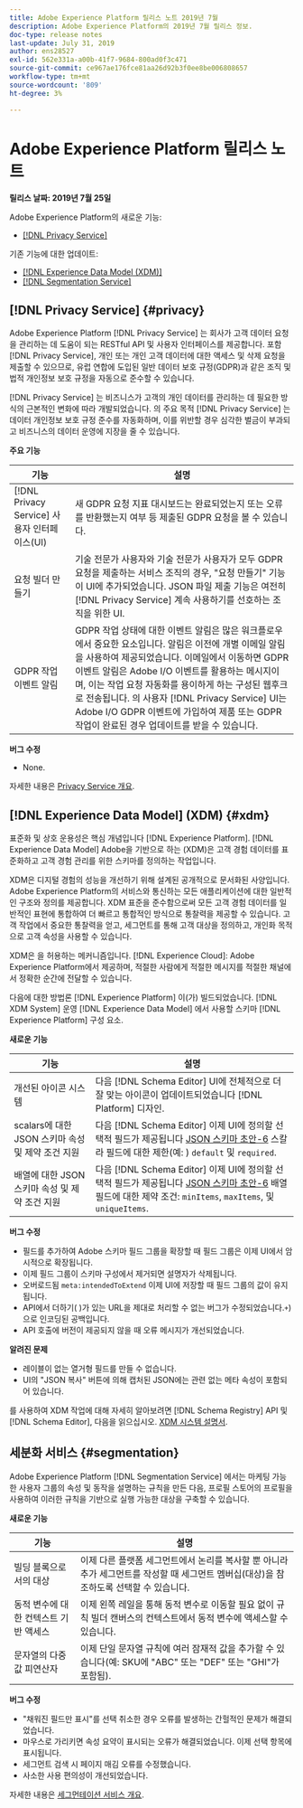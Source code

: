 ```yaml
---
title: Adobe Experience Platform 릴리스 노트 2019년 7월
description: Adobe Experience Platform의 2019년 7월 릴리스 정보.
doc-type: release notes
last-update: July 31, 2019
author: ens28527
exl-id: 562e331a-a00b-41f7-9684-800ad0f3c471
source-git-commit: ce967ae176fce81aa26d92b3f0ee8be006808657
workflow-type: tm+mt
source-wordcount: '809'
ht-degree: 3%

---
```


# Adobe Experience Platform 릴리스 노트

**릴리스 날짜: 2019년 7월 25일**

Adobe Experience Platform의 새로운 기능:

* [[!DNL Privacy Service]](#privacy)

기존 기능에 대한 업데이트:

* [[!DNL Experience Data Model (XDM)]](#xdm)
* [[!DNL Segmentation Service]](#segmentation)

## [!DNL Privacy Service] {#privacy}

Adobe Experience Platform [!DNL Privacy Service] 는 회사가 고객 데이터 요청을 관리하는 데 도움이 되는 RESTful API 및 사용자 인터페이스를 제공합니다. 포함 [!DNL Privacy Service], 개인 또는 개인 고객 데이터에 대한 액세스 및 삭제 요청을 제출할 수 있으므로, 유럽 연합에 도입된 일반 데이터 보호 규정(GDPR)과 같은 조직 및 법적 개인정보 보호 규정을 자동으로 준수할 수 있습니다.

[!DNL Privacy Service] 는 비즈니스가 고객의 개인 데이터를 관리하는 데 필요한 방식의 근본적인 변화에 따라 개발되었습니다. 의 주요 목적 [!DNL Privacy Service] 는 데이터 개인정보 보호 규정 준수를 자동화하며, 이를 위반할 경우 심각한 벌금이 부과되고 비즈니스의 데이터 운영에 지장을 줄 수 있습니다.

**주요 기능**

| 기능 | 설명 |
|---|---|
| [!DNL Privacy Service] 사용자 인터페이스(UI) | 새 GDPR 요청 지표 대시보드는 완료되었는지 또는 오류를 반환했는지 여부 등 제출된 GDPR 요청을 볼 수 있습니다. |
| 요청 빌더 만들기 | 기술 전문가 사용자와 기술 전문가 사용자가 모두 GDPR 요청을 제출하는 서비스 조직의 경우, &quot;요청 만들기&quot; 기능이 UI에 추가되었습니다. JSON 파일 제출 기능은 여전히 [!DNL Privacy Service] 계속 사용하기를 선호하는 조직을 위한 UI. |
| GDPR 작업 이벤트 알림 | GDPR 작업 상태에 대한 이벤트 알림은 많은 워크플로우에서 중요한 요소입니다. 알림은 이전에 개별 이메일 알림을 사용하여 제공되었습니다. 이메일에서 이동하면 GDPR 이벤트 알림은 Adobe I/O 이벤트를 활용하는 메시지이며, 이는 작업 요청 자동화를 용이하게 하는 구성된 웹후크로 전송됩니다. 의 사용자 [!DNL Privacy Service] UI는 Adobe I/O GDPR 이벤트에 가입하여 제품 또는 GDPR 작업이 완료된 경우 업데이트를 받을 수 있습니다. |

**버그 수정**

* None.

자세한 내용은 [Privacy Service 개요](../../privacy-service/home.md).

## [!DNL Experience Data Model] (XDM) {#xdm}

표준화 및 상호 운용성은 핵심 개념입니다 [!DNL Experience Platform]. [!DNL Experience Data Model] Adobe을 기반으로 하는 (XDM)은 고객 경험 데이터를 표준화하고 고객 경험 관리를 위한 스키마를 정의하는 작업입니다.

XDM은 디지털 경험의 성능을 개선하기 위해 설계된 공개적으로 문서화된 사양입니다. Adobe Experience Platform의 서비스와 통신하는 모든 애플리케이션에 대한 일반적인 구조와 정의를 제공합니다. XDM 표준을 준수함으로써 모든 고객 경험 데이터를 일반적인 표현에 통합하여 더 빠르고 통합적인 방식으로 통찰력을 제공할 수 있습니다. 고객 작업에서 중요한 통찰력을 얻고, 세그먼트를 통해 고객 대상을 정의하고, 개인화 목적으로 고객 속성을 사용할 수 있습니다.

XDM은 을 허용하는 메커니즘입니다. [!DNL Experience Cloud]: Adobe Experience Platform에서 제공하며, 적절한 사람에게 적절한 메시지를 적절한 채널에서 정확한 순간에 전달할 수 있습니다.

다음에 대한 방법론 [!DNL Experience Platform] 이(가) 빌드되었습니다. [!DNL XDM System] 운영 [!DNL Experience Data Model] 에서 사용할 스키마 [!DNL Experience Platform] 구성 요소.

**새로운 기능**

| 기능 | 설명 |
|---|---|
| 개선된 아이콘 시스템 | 다음 [!DNL Schema Editor] UI에 전체적으로 더 잘 맞는 아이콘이 업데이트되었습니다 [!DNL Platform] 디자인. |
| scalars에 대한 JSON 스키마 속성 및 제약 조건 지원 | 다음 [!DNL Schema Editor] 이제 UI에 정의할 선택적 필드가 제공됩니다 [JSON 스키마 초안-6](https://tools.ietf.org/html/draft-wright-json-schema-01) 스칼라 필드에 대한 제한(예: ) `default` 및 `required`. |
| 배열에 대한 JSON 스키마 속성 및 제약 조건 지원 | 다음 [!DNL Schema Editor] 이제 UI에 정의할 선택적 필드가 제공됩니다 [JSON 스키마 초안-6](https://tools.ietf.org/html/draft-wright-json-schema-01) 배열 필드에 대한 제약 조건: `minItems`, `maxItems`, 및 `uniqueItems`. |

**버그 수정**

* 필드를 추가하여 Adobe 스키마 필드 그룹을 확장할 때 필드 그룹은 이제 UI에서 암시적으로 확장됩니다.
* 이제 필드 그룹이 스키마 구성에서 제거되면 설명자가 삭제됩니다.
* 오버로드됨 `meta:intendedToExtend` 이제 UI에 저장할 때 필드 그룹의 값이 유지됩니다.
* API에서 더하기( )가 있는 URL을 제대로 처리할 수 없는 버그가 수정되었습니다.`+`)으로 인코딩된 공백입니다.
* API 호출에 버전이 제공되지 않을 때 오류 메시지가 개선되었습니다.

**알려진 문제**

* 레이블이 없는 열거형 필드를 만들 수 없습니다.
* UI의 &quot;JSON 복사&quot; 버튼에 의해 캡처된 JSON에는 관련 없는 메타 속성이 포함되어 있습니다.

를 사용하여 XDM 작업에 대해 자세히 알아보려면 [!DNL Schema Registry] API 및 [!DNL Schema Editor], 다음을 읽으십시오. [XDM 시스템 설명서](../../xdm/home.md).

## 세분화 서비스 {#segmentation}

Adobe Experience Platform [!DNL Segmentation Service] 에서는 마케팅 가능한 사용자 그룹의 속성 및 동작을 설명하는 규칙을 만든 다음, 프로필 스토어의 프로필을 사용하여 이러한 규칙을 기반으로 실행 가능한 대상을 구축할 수 있습니다.

**새로운 기능**

| 기능 | 설명 |
| -----------| ---------- |
| 빌딩 블록으로서의 대상 | 이제 다른 플랫폼 세그먼트에서 논리를 복사할 뿐 아니라 추가 세그먼트를 작성할 때 세그먼트 멤버십(대상)을 참조하도록 선택할 수 있습니다. |
| 동적 변수에 대한 컨텍스트 기반 액세스 | 이제 왼쪽 레일을 통해 동적 변수로 이동할 필요 없이 규칙 빌더 캔버스의 컨텍스트에서 동적 변수에 액세스할 수 있습니다. |
| 문자열의 다중 값 피연산자 | 이제 단일 문자열 규칙에 여러 잠재적 값을 추가할 수 있습니다(예: SKU에 &quot;ABC&quot; 또는 &quot;DEF&quot; 또는 &quot;GHI&quot;가 포함됨). |

**버그 수정**

* &quot;채워진 필드만 표시&quot;를 선택 취소한 경우 오류를 발생하는 간헐적인 문제가 해결되었습니다.
* 마우스로 가리키면 속성 요약이 표시되는 오류가 해결되었습니다. 이제 선택 항목에 표시됩니다.
* 세그먼트 검색 시 페이지 매김 오류를 수정했습니다.
* 사소한 사용 편의성이 개선되었습니다.

자세한 내용은 [세그먼테이션 서비스 개요](../../segmentation/home.md).
